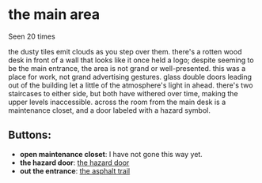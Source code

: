 # the main area

Seen 20 times

the dusty tiles emit clouds as you step over them. there's a rotten wood desk in front of a wall that looks like it once held a logo; despite seeming to be the main entrance, the area is not grand or well-presented. this was a place for work, not grand advertising gestures. glass double doors leading out of the building let a little of the atmosphere's light in ahead. there's two staircases to either side, but both have withered over time, making the upper levels inaccessible. across the room from the main desk is a maintenance closet, and a door labeled with a hazard symbol.

## Buttons:

- **open maintenance closet**: I have not gone this way yet.
- **the hazard door**: [the hazard door](the-hazard-door-Nhv9ddj.md)
- **out the entrance**: [the asphalt trail](the-asphalt-trail-Nq6j0lu.md)
